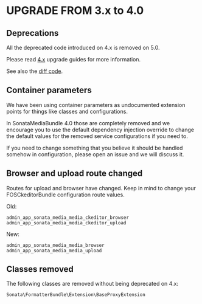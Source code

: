 UPGRADE FROM 3.x to 4.0
=======================

## Deprecations

All the deprecated code introduced on 4.x is removed on 5.0.

Please read [4.x](https://github.com/sonata-project/SonataFormatterBundle/tree/4.x) upgrade guides for more information.

See also the [diff code](https://github.com/sonata-project/SonataFormatterBundle/compare/4.x...5.0.0).

## Container parameters

We have been using container parameters as undocumented extension points for things like classes and configurations.

In SonataMediaBundle 4.0 those are completely removed and we encourage you to use the default
dependency injection override to change the default values for the removed service configurations if you need to.

If you need to change something that you believe it should be handled somehow in configuration,
please open an issue and we will discuss it.

## Browser and upload route changed

Routes for upload and browser have changed. Keep in mind to change your FOSCkeditorBundle configuration route values.

Old:

```
admin_app_sonata_media_media_ckeditor_browser
admin_app_sonata_media_media_ckeditor_upload
```

New:

```
admin_app_sonata_media_media_browser
admin_app_sonata_media_media_upload
```

## Classes removed

The following classes are removed without being deprecated on 4.x:

`Sonata\FormatterBundle\Extension\BaseProxyExtension`
